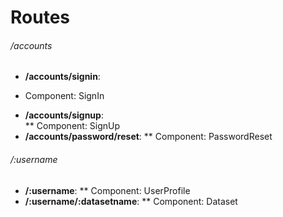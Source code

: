# Routes 

###### /accounts

* **/accounts/signin**:
- Component: SignIn
* **/accounts/signup**:  
** Component: SignUp
* **/accounts/password/reset**:
** Component: PasswordReset

###### /:username

* **/:username**:
** Component: UserProfile
* **/:username/:datasetname**: 
** Component: Dataset
